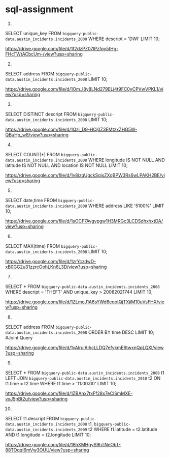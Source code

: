 # sql-assignment

1)
SELECT
  unique_key FROM `bigquery-public-data.austin_incidents.incidents_2008`
WHERE descript = 'DWI' LIMIT 10;

https://drive.google.com/file/d/1f2dzPZ07lPzfqy5tHg-FHcTWtACbcUm-/view?usp=sharing

2)
SELECT address
FROM `bigquery-public-data.austin_incidents.incidents_2008` LIMIT 10;

https://drive.google.com/file/d/1Om_I8y8LNd279ELj4t9FC0yCPVwVPKL1/view?usp=sharing


3)
SELECT
  DISTINCT descript FROM `bigquery-public-data.austin_incidents.incidents_2008` LIMIT 10;

https://drive.google.com/file/d/1Qzi_D9-HCj0Z3EMtzxZHG5W-QBuHp_w8/view?usp=sharing

4)
SELECT
  COUNT(*)
FROM
  `bigquery-public-data.austin_incidents.incidents_2008` 
WHERE
  longitude IS NOT NULL
  AND latitude IS NOT NULL
  AND location IS NOT NULL 
  LIMIT 10;

https://drive.google.com/file/d/1v8izqUgckSgjsZXgBPW3Rs6wLPAKH2BE/view?usp=sharing


5)
SELECT date,time
FROM
  `bigquery-public-data.austin_incidents.incidents_2008`
WHERE
  address LIKE '5100%' LIMIT 10;


https://drive.google.com/file/d/1sOCF7Avgvpgw1H3MRGc3LCDSdhxhxtDA/view?usp=sharing


6)
SELECT
  MAX(time) FROM
  `bigquery-public-data.austin_incidents.incidents_2008` LIMIT 10;

https://drive.google.com/file/d/1zrYczdwD-xB0GG2u31zzrcOohLKn6L3D/view?usp=sharing





7)
SELECT * FROM `bigquery-public-data.austin_incidents.incidents_2008`
WHERE
  descript = 'THEFT'
  AND unique_key > 20082021744 
  LIMIT 10;

https://drive.google.com/file/d/1ZLmcJ1A6sYWd6eqotQjTXjiM10uVsFHX/view?usp=sharing


8)
SELECT address
FROM `bigquery-public-data.austin_incidents.incidents_2008`
ORDER BY
  time DESC
LIMIT 10;
  #Joint Query

https://drive.google.com/file/d/1vAIrulAihcLLDQ7efykmE6twxnQpLQXl/view?usp=sharing



9)
SELECT * FROM `bigquery-public-data.austin_incidents.incidents_2008` 
t1
LEFT JOIN
  `bigquery-public-data.austin_incidents.incidents_2010` t2
ON
  t1.time = t2.time
WHERE
  t1.time > '11:00:00'
LIMIT
  10;

https://drive.google.com/file/d/1ZBAnx7txFf28x7eClSmMXE-vxJ5pBt2u/view?usp=sharing

10)
SELECT
  t1.descript
FROM
  `bigquery-public-data.austin_incidents.incidents_2008` t1,
  `bigquery-public-data.austin_incidents.incidents_2009` t2
WHERE
  t1.latitude = t2.latitude
  AND t1.longitude = t2.longitude
LIMIT
  10;


https://drive.google.com/file/d/18hXMHgyS9hTNeObT-88TOqqI6mVw3OUU/view?usp=sharing

